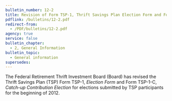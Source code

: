 ```yaml
---
bulletin_number: 12-2
title: Revision of Form TSP-1, Thrift Savings Plan Election Form and Form TSP-1-C, Catch-up Contribution Election Form
pdflink: /bulletins/12-2.pdf
redirect-from:
  - /PDF/bulletins/12-2.pdf
agency: true
service: false
bulletin_chapter:
  - 2, General Information
bulletin_topic:
  - General information
supersedes:
---
```


The Federal Retirement Thrift Investment Board (Board) has revised the Thrift Savings Plan (TSP) Form TSP-1, _Election Form_  and Form TSP-1-C, _Catch-up Contribution Election_ for elections submitted by TSP participants for the beginning of 2012.
